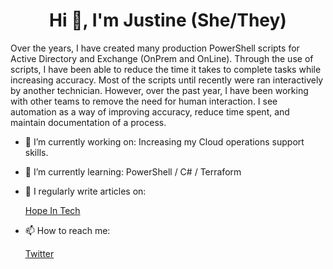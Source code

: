 <h1 align="center">Hi 👋, I'm Justine (She/They)</h1>

<p>Over the years, I have created many production PowerShell scripts for Active Directory and Exchange (OnPrem and OnLine). Through the use of scripts, I have been able to reduce the time it takes to complete tasks while increasing accuracy. Most of the scripts until recently were ran interactively by another technician. However, over the past year, I have been working with other teams to remove the need for human interaction. I see automation as a way of improving accuracy, reduce time spent, and maintain documentation of a process.</p>

- 🔭 I’m currently working on: Increasing my Cloud operations support skills.

- 🌱 I’m currently learning: PowerShell / C# / Terraform

- 📝 I regularly write articles on:

  [Hope In Tech](https://www.hopeintech.com/)

- 📫 How to reach me:

  [Twitter](https://twitter.com/JustineHMathews)

<!--
**JustineCodes/JustineCodes** is a ✨ _special_ ✨ repository because its `README.md` (this file) appears on your GitHub profile.
- 👯 I’m looking to collaborate on ...
- 💬 Ask me about ...
- 📫 How to reach me: ...

- ⚡ Fun fact: ...
-->
